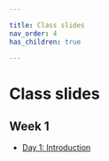 ```yaml
---

title: Class slides
nav_order: 4
has_children: true

---
```


# Class slides

## Week 1

- [Day 1: Introduction](d1.md)
